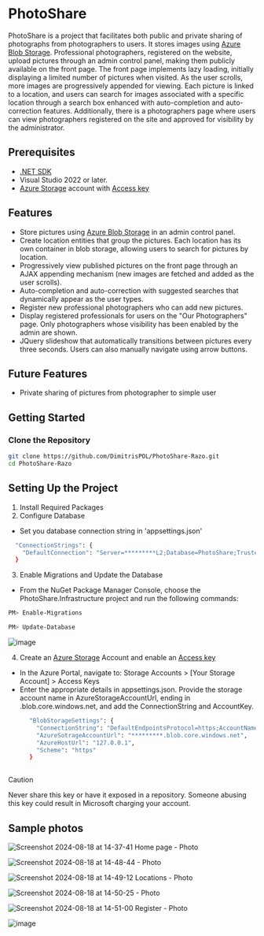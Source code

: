 # PhotoShare

PhotoShare is a project that facilitates both public and private sharing of photographs from photographers to users. It stores images using [Azure Blob Storage](https://learn.microsoft.com/en-us/azure/storage/blobs/storage-blobs-introduction). Professional photographers, registered on the website, upload pictures through an admin control panel, making them publicly available on the front page. The front page implements lazy loading, initially displaying a limited number of pictures when visited. As the user scrolls, more images are progressively appended for viewing. Each picture is linked to a location, and users can search for images associated with a specific location through a search box enhanced with auto-completion and auto-correction features. Additionally, there is a photographers page where users can view photographers registered on the site and approved for visibility by the administrator.

## Prerequisites

- [.NET SDK](https://dotnet.microsoft.com/download)
- Visual Studio 2022 or later.
- [Azure Storage](https://learn.microsoft.com/en-us/azure/storage/common/storage-account-create?tabs=azure-portal) account with [Access key](https://learn.microsoft.com/en-us/azure/storage/common/storage-account-keys-manage?tabs=azure-portal)

## Features

- Store pictures using [Azure Blob Storage](https://learn.microsoft.com/en-us/azure/storage/blobs/storage-blobs-introduction) in an admin control panel.
- Create location entities that group the pictures. Each location has its own container in blob storage, allowing users to search for pictures by location.
- Progressively view published pictures on the front page through an AJAX appending mechanism (new images are fetched and added as the user scrolls).
- Auto-completion and auto-correction with suggested searches that dynamically appear as the user types.
- Register new professional photographers who can add new pictures.
- Display registered professionals for users on the "Our Photographers" page. Only photographers whose visibility has been enabled by the admin are shown.
- JQuery slideshow that automatically transitions between pictures every three seconds. Users can also manually navigate using arrow buttons.

## Future Features

-  Private sharing of pictures from photographer to simple user

## Getting Started

### Clone the Repository

```bash
git clone https://github.com/DimitrisPOL/PhotoShare-Razo.git
cd PhotoShare-Razo

```

## Setting Up the Project
1.  Install Required Packages
2.  Configure Database
  -  Set you database  connection string in 'appsettings.json'
```bash
  "ConnectionStrings": {
    "DefaultConnection": "Server=*********L2;Database=PhotoShare;Trusted_Connection=True;TrustServerCertificate=True;MultipleActiveResultSets=true"
  }

```
3. Enable Migrations and Update the Database
  -  From the NuGet Package Manager Console, choose the PhotoShare.Infrastructure project and run the following commands:
 ```bash
PM> Enable-Migrations

PM> Update-Database

```

![image](https://github.com/user-attachments/assets/a56cd814-989f-4b85-8747-314578fb3186)

4.  Create an [Azure Storage](https://learn.microsoft.com/en-us/azure/storage/common/storage-account-create?tabs=azure-portal) Account and enable an [Access key](https://learn.microsoft.com/en-us/azure/storage/common/storage-account-keys-manage?tabs=azure-portal)
  -  In the Azure Portal, navigate to: Storage Accounts > [Your Storage Account] > Access Keys
  -  Enter the appropriate details in appsettings.json. Provide the storage account name in AzureStorageAccountUrl, ending in .blob.core.windows.net, and add the ConnectionString and AccountKey.
```bash
      "BlobStorageSettings": {
        "ConnectionString": "DefaultEndpointsProtocol=https;AccountName=*************;AccountKey=***********************;EndpointSuffix=core.windows.net",
        "AzureSotrageAccountUrl": "*********.blob.core.windows.net",
        "AzureHostUrl": "127.0.0.1",
        "Scheme": "https"
      }
  
```
> [!CAUTION]
> Never share this key or have it exposed in a repository. Someone abusing this key could result in Microsoft charging your account.



## Sample photos

![Screenshot 2024-08-18 at 14-37-41 Home page - Photo](https://github.com/user-attachments/assets/0da43dcb-16f4-4a6f-b0d6-4ce4d037bb32)



![Screenshot 2024-08-18 at 14-48-44 - Photo](https://github.com/user-attachments/assets/1fe6ad5f-3405-4428-9665-a99817d51459)



![Screenshot 2024-08-18 at 14-49-12 Locations - Photo](https://github.com/user-attachments/assets/557786f6-72e5-4f0f-b190-554a47c14f78)


![Screenshot 2024-08-18 at 14-50-25 - Photo](https://github.com/user-attachments/assets/13807e0e-85ff-4dac-939e-c44f8a590174)


![Screenshot 2024-08-18 at 14-51-00 Register - Photo](https://github.com/user-attachments/assets/fdbe6421-27d5-4f88-b769-4a55db98914c)

![image](https://github.com/user-attachments/assets/5e8a71a4-a80f-4725-aa60-35866c3cd403)


